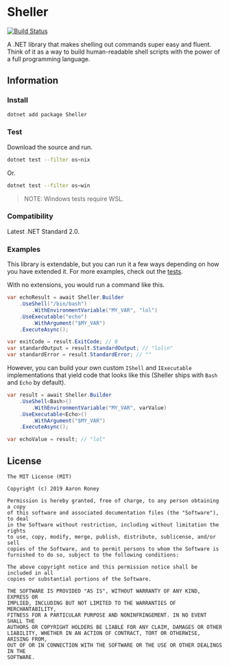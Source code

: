 # Sheller

[![Build Status](https://travis-ci.org/twitchax/Sheller.svg?branch=master)](https://travis-ci.org/twitchax/Sheller)

A .NET library that makes shelling out commands super easy and fluent.  Think of it as a way to build human-readable shell scripts with the power of a full programming language.

## Information

### Install

```bash
dotnet add package Sheller
```

### Test

Download the source and run.

```bash
dotnet test --filter os~nix
```

Or.

```bash
dotnet test --filter os~win
```

> NOTE: Windows tests require WSL.

### Compatibility

Latest .NET Standard 2.0.

### Examples

This library is extendable, but you can run it a few ways depending on how you have extended it.  For more examples, check out the [tests](src/Test/BasicTests.cs).

With no extensions, you would run a command like this.

```csharp
var echoResult = await Sheller.Builder
    .UseShell("/bin/bash")
        .WithEnvironmentVariable("MY_VAR", "lol")
    .UseExecutable("echo")
        .WithArgument("$MY_VAR")
    .ExecuteAsync();

var exitCode = result.ExitCode; // 0
var standardOutput = result.StandardOutput; // "lol\n"
var standardError = result.StandardError; // ""
```

However, you can build your own custom `IShell` and `IExecutable` implementations that yield code that looks like this (Sheller ships with `Bash` and `Echo` by default).

```csharp
var result = await Sheller.Builder
    .UseShell<Bash>()
        .WithEnvironmentVariable("MY_VAR", varValue)
    .UseExecutable<Echo>()
        .WithArgument("$MY_VAR")
    .ExecuteAsync();

var echoValue = result; // "lol"
```

## License

```
The MIT License (MIT)

Copyright (c) 2019 Aaron Roney

Permission is hereby granted, free of charge, to any person obtaining a copy
of this software and associated documentation files (the "Software"), to deal
in the Software without restriction, including without limitation the rights
to use, copy, modify, merge, publish, distribute, sublicense, and/or sell
copies of the Software, and to permit persons to whom the Software is
furnished to do so, subject to the following conditions:

The above copyright notice and this permission notice shall be included in all
copies or substantial portions of the Software.

THE SOFTWARE IS PROVIDED "AS IS", WITHOUT WARRANTY OF ANY KIND, EXPRESS OR
IMPLIED, INCLUDING BUT NOT LIMITED TO THE WARRANTIES OF MERCHANTABILITY,
FITNESS FOR A PARTICULAR PURPOSE AND NONINFRINGEMENT. IN NO EVENT SHALL THE
AUTHORS OR COPYRIGHT HOLDERS BE LIABLE FOR ANY CLAIM, DAMAGES OR OTHER
LIABILITY, WHETHER IN AN ACTION OF CONTRACT, TORT OR OTHERWISE, ARISING FROM,
OUT OF OR IN CONNECTION WITH THE SOFTWARE OR THE USE OR OTHER DEALINGS IN THE
SOFTWARE.
```
